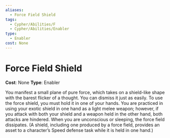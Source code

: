 ```yaml
---
aliases:
  - Force Field Shield
tags:
  - Cypher/Abilities/F
  - Cypher/Abilities/Enabler
type:
  - Enabler
cost: None
---
```


# Force Field Shield

**Cost**: None
**Type**: Enabler

You manifest a small plane of pure force, which takes on a shield-like shape with the barest flicker of a thought. You can dismiss it just as easily. To use the force shield, you must hold it in one of your hands. You are practiced in using your exotic shield in one hand as a light melee weapon; however, if you attack with both your shield and a weapon held in the other hand, both attacks are hindered. When you are unconscious or sleeping, the force field dissipates. (A shield, including one produced by a force field, provides an asset to a character’s Speed defense task while it is held in one hand.)
